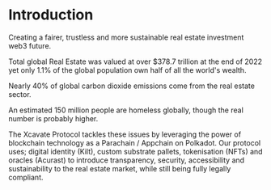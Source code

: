 # Introduction

Creating a fairer, trustless and more sustainable real estate investment web3 future. 

Total global Real Estate was valued at over $378.7 trillion at the end of 2022 yet only 1.1% of the global population own half of all the world's wealth.

Nearly 40% of global carbon dioxide emissions come from the real estate sector.

An estimated 150 million people are homeless globally, though the real number is probably higher.

The Xcavate Protocol tackles these issues by leveraging the power of blockchain technology as a Parachain / Appchain on Polkadot. Our protocol uses; digital identity (Kilt), custom substrate pallets, tokenisation (NFTs) and oracles (Acurast) to introduce transparency, security, accessibility and sustainability to the real estate market, while still being fully legally compliant.
